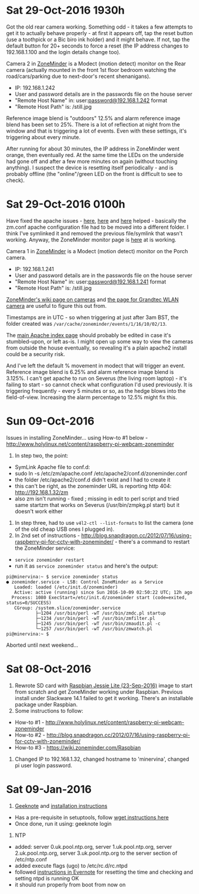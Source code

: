# Sat 29-Oct-2016 1930h
Got the old rear camera working.  Something odd - it takes a few attempts to get it to actually behave properly - at first it appears off, tap the reset button (use a toothpick or a Bic biro ink holder) and it might behave.  If not, tap the default button for 20+ seconds to force a reset (the IP address changes to 192.168.1.100 and the login details change too).

Camera 2 in [ZoneMinder](http://minervina/zm/index.php) is a Modect (motion detect) monitor on the Rear camera (actually mounted in the front 1st floor bedroom watching the road/cars/parking due to next-door's recent shenanigans).
- IP: 192.168.1.242
- User and password details are in the passwords file on the house server
- "Remote Host Name" in: user:password@192.168.1.242 format
- "Remote Host Path" is: /still.jpg

Reference image blend is "outdoors" 12.5% and alarm reference image blend has been set to 25%.  There is a lot of reflection at night from the window and that is triggering a lot of events.  Even with these settings, it's triggering about every minute.

After running for about 30 minutes, the IP address in ZoneMinder went orange, then eventually red.  At the same time the LEDs on the underside had gone off and after a few more minutes on again (without touching anything).  I suspect the device is resetting itself periodically - and is probably offline (the "online"/green LED on the front is difficult to see to check).

# Sat 29-Oct-2016 0100h
Have fixed the apache issues - [here](https://forums.zoneminder.com/viewtopic.php?t=24370), [here](http://www.linuxquestions.org/questions/ubuntu-63/404-not-found-the-requested-url-'-zm'-was-not-found-on-this-server-4175418431/) and [here](http://lachlanmiskin.com/blog/2012/06/24/localhostzm-can-not-be-found-error-404/) helped - basically the zm.conf apache configuration file had to be moved into a different folder.  I think I've symlinked it and removed the previous file/symlink that wasn't working.  Anyway, the ZoneMinder monitor page is [here](http://minervina/zm/index.php) at is working.

Camera 1 in [ZoneMinder](http://minervina/zm/index.php) is a Modect (motion detect) monitor on the Porch camera.
- IP: 192.168.1.241
- User and password details are in the passwords file on the house server
- "Remote Host Name" in: user:password@192.168.1.241 format
- "Remote Host Path" is: /still.jpg

[ZoneMinder's wiki page on cameras](https://wiki.zoneminder.com/Category:Cameras) and [the page for Grandtec WLAN camera](https://wiki.zoneminder.com/Grandtec_WLAN_Camera) are useful to figure this out from.

Timestamps are in UTC - so when triggering at just after 3am BST, the folder created was `/var/cache/zoneminder/events/1/16/10/02/13`.

The [main Apache index page](http://minervina/) should probably be edited in case it's stumbled-upon, or left as-is.  I might open up some way to view the cameras from outside the house eventually, so revealing it's a plain apache2 install could be a security risk.

And I've left the default % movement in modect that will trigger an event.  Reference image blend is 6.25% and alarm reference image blend is 3.125%.  I can't get apache to run on Severus (the living room laptop) - it's failing to start - so cannot check what configuration I'd used previously.  It is triggering frequently - every 5 minutes or so, as the hedge blows into the field-of-view.  Increasing the alarm percentage to 12.5% might fix this.

# Sun 09-Oct-2016
Issues in installing ZoneMinder... using How-to #1 below - http://www.holylinux.net/content/raspberry-pi-webcam-zoneminder

1. In step two, the point:
  - SymLink Apache file to conf.d:
  - sudo ln -s /etc/zm/apache.conf /etc/apache2/conf.d/zoneminder.conf
  - the folder /etc/apache2/conf.d didn't exist and I had to create it
  - this can't be right, as the zoneminder URL is reporting http 404: http://192.168.1.32/zm
  - also zm isn't running - fixed ; missing in edit to perl script and tried same startzm that works on Severus (/usr/bin/zmpkg.pl start) but it doesn't work either
1. In step three, had to use `v4l2-ctl --list-formats` to list the camera (one of the old cheap USB ones I plugged in).
1. In 2nd set of instructions - http://blog.snapdragon.cc/2012/07/16/using-raspberry-pi-for-cctv-with-zoneminder/ - there's a command to restart the ZoneMinder service:
  - `service zoneminder restart`
  - run it as `service zoneminder status` and here's the output:

```
pi@minervina:~ $ service zoneminder status
● zoneminder.service - LSB: Control ZoneMinder as a Service
   Loaded: loaded (/etc/init.d/zoneminder)
   Active: active (running) since Sun 2016-10-09 02:50:22 UTC; 12h ago
  Process: 1080 ExecStart=/etc/init.d/zoneminder start (code=exited, status=0/SUCCESS)
   CGroup: /system.slice/zoneminder.service
           ├─1204 /usr/bin/perl -wT /usr/bin/zmdc.pl startup
           ├─1234 /usr/bin/perl -wT /usr/bin/zmfilter.pl
           ├─1245 /usr/bin/perl -wT /usr/bin/zmaudit.pl -c
           └─1257 /usr/bin/perl -wT /usr/bin/zmwatch.pl
pi@minervina:~ $ 
```

Aborted until next weekend...

# Sat 08-Oct-2016
1. Rewrote SD card with [Raspbian Jessie Lite (23-Sep-2016)](https://www.raspberrypi.org/downloads/raspbian/) image to start from scratch and get ZoneMinder working under Raspbian.  Previous install under Slackware 14.1 failed to get it working.  There's an installable package under Raspbian.
1. Some instructions to follow:
  - How-to #1 - http://www.holylinux.net/content/raspberry-pi-webcam-zoneminder
  - How-to #2 - http://blog.snapdragon.cc/2012/07/16/using-raspberry-pi-for-cctv-with-zoneminder/
  - How-to #3 - https://wiki.zoneminder.com/Raspbian
1. Changed IP to 192.168.1.32, changed hostname to 'minervina', changed pi user login password.

# Sat 09-Jan-2016
1. [Geeknote](https://www.geeknote.me/) and [installation instructions](http://www.geeknote.me/install/)
  - Has a pre-requisite in setuptools, follow [wget instructions here](https://pypi.python.org/pypi/setuptools#unix-wget)
  - Once done, run it using: geeknote login
1. NTP
  - added: server 0.uk.pool.ntp.org, server 1.uk.pool.ntp.org, server 2.uk.pool.ntp.org, server 3.uk.pool.ntp.org to the server section of /etc/ntp.conf
  - added execute flags (ugo) to /etc/rc.d/rc.ntpd
  - followed [instructions in Evernote](https://www.evernote.com/Home.action#n=6fc67b2f-662e-40f2-8061-d78f40c2ebf7&ses=4&sh=2&sds=5&) for resetting the time and checking and setting ntpd is running OK
  - it should run properly from boot from now on

